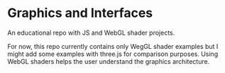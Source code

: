 # Graphics and Interfaces
An educational repo with JS and WebGL shader projects.

For now, this repo currently contains only WegGL shader examples but I might add some examples with three.js for comparison purposes.
Using WebGL shaders helps the user understand the graphics architecture.
